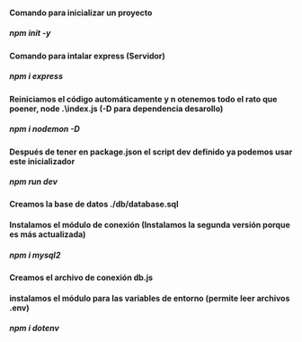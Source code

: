 #### Comando para inicializar un proyecto
##### npm init -y
#### Comando para intalar express (Servidor)
##### npm i express
#### Reiniciamos el código automáticamente y n otenemos todo el rato que poener, node .\index.js (-D para dependencia desarollo)
##### npm i nodemon -D
#### Después de tener en package.json el script dev definido ya podemos usar este inicializador
##### npm run dev
#### Creamos la base de datos ./db/database.sql
#### Instalamos el módulo de conexión (Instalamos la segunda versión porque es más actualizada)
##### npm i mysql2
#### Creamos el archivo de conexión db.js

#### instalamos el módulo para las variables de entorno (permite leer archivos .env)
##### npm i dotenv
